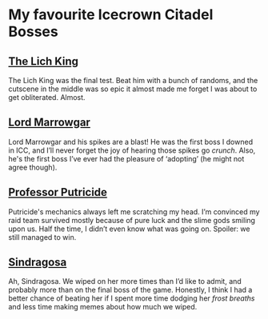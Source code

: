 # My favourite Icecrown Citadel Bosses

## [The Lich King](The_Lich_King.md)
The Lich King was the final test. Beat him with a bunch of randoms, and the cutscene in the middle was so epic it almost made me forget I was about to get obliterated. Almost.

## [Lord Marrowgar](Lord_Marrowgar.md)
Lord Marrowgar and his spikes are a blast! He was the first boss I downed in ICC, and I’ll never forget the joy of hearing those spikes go *crunch*. Also, he's the first boss I’ve ever had the pleasure of ‘adopting’ (he might not agree though).

## [Professor Putricide](Professor_Putricide.md)
Putricide's mechanics always left me scratching my head. I’m convinced my raid team survived mostly because of pure luck and the slime gods smiling upon us. Half the time, I didn’t even know what was going on. Spoiler: we still managed to win.

## [Sindragosa](Sindragosa.md)
Ah, Sindragosa. We wiped on her more times than I’d like to admit, and probably more than on the final boss of the game. Honestly, I think I had a better chance of beating her if I spent more time dodging her *frost breaths* and less time making memes about how much we wiped.

